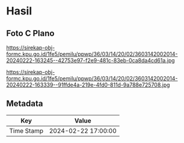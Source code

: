 # Hasil

## Foto C Plano

https://sirekap-obj-formc.kpu.go.id/1fe5/pemilu/ppwp/36/03/14/20/02/3603142002014-20240222-163245--42753e97-f2e9-481c-83eb-0ca8da4cd61a.jpg

https://sirekap-obj-formc.kpu.go.id/1fe5/pemilu/ppwp/36/03/14/20/02/3603142002014-20240222-163339--91ffde4a-219e-4fd0-811d-9a788e725708.jpg


## Metadata

| Key        | Value               |
| ---------- | ------------------- |
| Time Stamp | 2024-02-22 17:00:00 |



